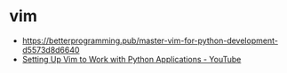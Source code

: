 # vim

* https://betterprogramming.pub/master-vim-for-python-development-d5573d8d6640
* [Setting Up Vim to Work with Python Applications - YouTube](https://www.youtube.com/watch?v=s0Bimr1079A)

